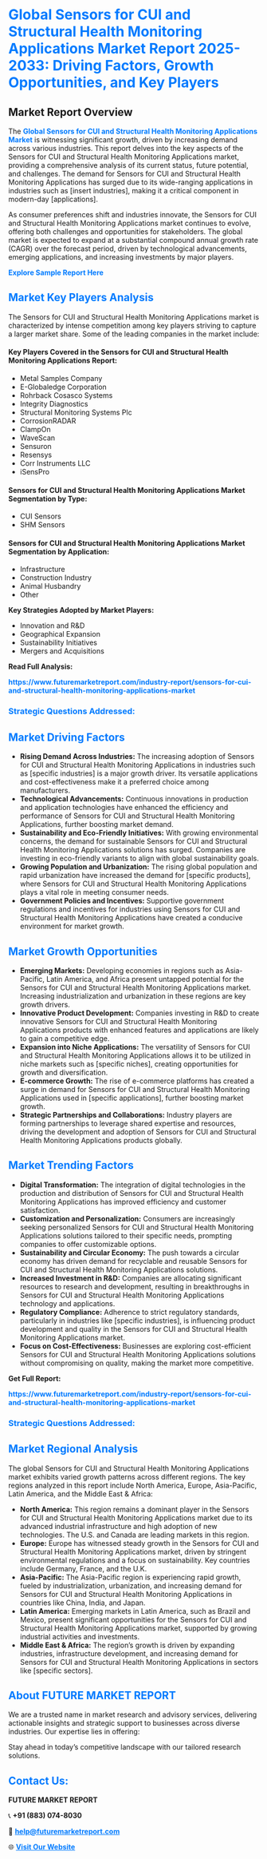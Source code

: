 <h1 style="color: #007BFF;">Global Sensors for CUI and Structural Health Monitoring Applications Market Report 2025-2033: Driving Factors, Growth Opportunities, and Key Players</h1>

<section id="overview">
<h2>Market Report Overview</h2>
<p>The <a href="https://www.futuremarketreport.com/industry-report/sensors-for-cui-and-structural-health-monitoring-applications-market" style="color: #007BFF; text-decoration: none;"><strong>Global Sensors for CUI and Structural Health Monitoring Applications Market</strong></a> is witnessing significant growth, driven by increasing demand across various industries. This report delves into the key aspects of the Sensors for CUI and Structural Health Monitoring Applications market, providing a comprehensive analysis of its current status, future potential, and challenges. The demand for Sensors for CUI and Structural Health Monitoring Applications has surged due to its wide-ranging applications in industries such as [insert industries], making it a critical component in modern-day [applications].</p>
<p>As consumer preferences shift and industries innovate, the Sensors for CUI and Structural Health Monitoring Applications market continues to evolve, offering both challenges and opportunities for stakeholders. The global market is expected to expand at a substantial compound annual growth rate (CAGR) over the forecast period, driven by technological advancements, emerging applications, and increasing investments by major players.</p>
</section>

<section id="overview">
<p><a href="https://www.futuremarketreport.com/request-sample/reportId=81230" style="color: #007BFF; text-decoration: none;"><strong>Explore Sample Report Here</strong></a></p>
</section>

<section id="key-players">
<h2 style="color: #007BFF;">Market Key Players Analysis</h2>
<p>The Sensors for CUI and Structural Health Monitoring Applications market is characterized by intense competition among key players striving to capture a larger market share. Some of the leading companies in the market include:</p>
<h4>Key Players Covered in the Sensors for CUI and Structural Health Monitoring Applications Report:</h4>
<ul><li>Metal Samples Company</li><li>E-Globaledge Corporation</li><li>Rohrback Cosasco Systems</li><li>Integrity Diagnostics</li><li>Structural Monitoring Systems Plc</li><li>CorrosionRADAR</li><li>ClampOn</li><li>WaveScan</li><li>Sensuron</li><li>Resensys</li><li>Corr Instruments LLC</li><li>iSensPro</li></ul>
<h4>Sensors for CUI and Structural Health Monitoring Applications Market Segmentation by Type:</h4>
<ul><li>CUI Sensors</li><li>SHM Sensors</li></ul>

<h4>Sensors for CUI and Structural Health Monitoring Applications Market Segmentation by Application:</h4>
<ul><li>Infrastructure</li><li>Construction Industry</li><li>Animal Husbandry</li><li>Other</li></ul>
<p><strong>Key Strategies Adopted by Market Players:</strong></p>
<ul>
<li>Innovation and R&D</li>
<li>Geographical Expansion</li>
<li>Sustainability Initiatives</li>
<li>Mergers and Acquisitions</li>
</ul>
</section>

<section>
<p><strong>Read Full Analysis: </strong></p><a href="https://www.futuremarketreport.com/industry-report/sensors-for-cui-and-structural-health-monitoring-applications-market" style="color: #007BFF; text-decoration: none;"><strong>https://www.futuremarketreport.com/industry-report/sensors-for-cui-and-structural-health-monitoring-applications-market</strong></a>
<h3 style="color: #007BFF;">Strategic Questions Addressed:</h3>
</section>

<section id="driving-factors">
<h2 style="color: #007BFF;">Market Driving Factors</h2>
<ul>
<li><strong>Rising Demand Across Industries:</strong> The increasing adoption of Sensors for CUI and Structural Health Monitoring Applications in industries such as [specific industries] is a major growth driver. Its versatile applications and cost-effectiveness make it a preferred choice among manufacturers.</li>
<li><strong>Technological Advancements:</strong> Continuous innovations in production and application technologies have enhanced the efficiency and performance of Sensors for CUI and Structural Health Monitoring Applications, further boosting market demand.</li>
<li><strong>Sustainability and Eco-Friendly Initiatives:</strong> With growing environmental concerns, the demand for sustainable Sensors for CUI and Structural Health Monitoring Applications solutions has surged. Companies are investing in eco-friendly variants to align with global sustainability goals.</li>
<li><strong>Growing Population and Urbanization:</strong> The rising global population and rapid urbanization have increased the demand for [specific products], where Sensors for CUI and Structural Health Monitoring Applications plays a vital role in meeting consumer needs.</li>
<li><strong>Government Policies and Incentives:</strong> Supportive government regulations and incentives for industries using Sensors for CUI and Structural Health Monitoring Applications have created a conducive environment for market growth.</li>
</ul>
</section>

<section id="growth-opportunities">
<h2 style="color: #007BFF;">Market Growth Opportunities</h2>
<ul>
<li><strong>Emerging Markets:</strong> Developing economies in regions such as Asia-Pacific, Latin America, and Africa present untapped potential for the Sensors for CUI and Structural Health Monitoring Applications market. Increasing industrialization and urbanization in these regions are key growth drivers.</li>
<li><strong>Innovative Product Development:</strong> Companies investing in R&D to create innovative Sensors for CUI and Structural Health Monitoring Applications products with enhanced features and applications are likely to gain a competitive edge.</li>
<li><strong>Expansion into Niche Applications:</strong> The versatility of Sensors for CUI and Structural Health Monitoring Applications allows it to be utilized in niche markets such as [specific niches], creating opportunities for growth and diversification.</li>
<li><strong>E-commerce Growth:</strong> The rise of e-commerce platforms has created a surge in demand for Sensors for CUI and Structural Health Monitoring Applications used in [specific applications], further boosting market growth.</li>
<li><strong>Strategic Partnerships and Collaborations:</strong> Industry players are forming partnerships to leverage shared expertise and resources, driving the development and adoption of Sensors for CUI and Structural Health Monitoring Applications products globally.</li>
</ul>
</section>

<section id="trending-factors">
<h2 style="color: #007BFF;">Market Trending Factors</h2>
<ul>
<li><strong>Digital Transformation:</strong> The integration of digital technologies in the production and distribution of Sensors for CUI and Structural Health Monitoring Applications has improved efficiency and customer satisfaction.</li>
<li><strong>Customization and Personalization:</strong> Consumers are increasingly seeking personalized Sensors for CUI and Structural Health Monitoring Applications solutions tailored to their specific needs, prompting companies to offer customizable options.</li>
<li><strong>Sustainability and Circular Economy:</strong> The push towards a circular economy has driven demand for recyclable and reusable Sensors for CUI and Structural Health Monitoring Applications solutions.</li>
<li><strong>Increased Investment in R&D:</strong> Companies are allocating significant resources to research and development, resulting in breakthroughs in Sensors for CUI and Structural Health Monitoring Applications technology and applications.</li>
<li><strong>Regulatory Compliance:</strong> Adherence to strict regulatory standards, particularly in industries like [specific industries], is influencing product development and quality in the Sensors for CUI and Structural Health Monitoring Applications market.</li>
<li><strong>Focus on Cost-Effectiveness:</strong> Businesses are exploring cost-efficient Sensors for CUI and Structural Health Monitoring Applications solutions without compromising on quality, making the market more competitive.</li>
</ul>
</section>

<section>
<p><strong>Get Full Report: </strong></p><a href="https://www.futuremarketreport.com/industry-report/sensors-for-cui-and-structural-health-monitoring-applications-market" style="color: #007BFF; text-decoration: none;"><strong>https://www.futuremarketreport.com/industry-report/sensors-for-cui-and-structural-health-monitoring-applications-market</strong></a>
<h3 style="color: #007BFF;">Strategic Questions Addressed:</h3>
</section>


<section id="regional-analysis">
<h2 style="color: #007BFF;">Market Regional Analysis</h2>
<p>The global Sensors for CUI and Structural Health Monitoring Applications market exhibits varied growth patterns across different regions. The key regions analyzed in this report include North America, Europe, Asia-Pacific, Latin America, and the Middle East & Africa:</p>
<ul>
<li><strong>North America:</strong> This region remains a dominant player in the Sensors for CUI and Structural Health Monitoring Applications market due to its advanced industrial infrastructure and high adoption of new technologies. The U.S. and Canada are leading markets in this region.</li>
<li><strong>Europe:</strong> Europe has witnessed steady growth in the Sensors for CUI and Structural Health Monitoring Applications market, driven by stringent environmental regulations and a focus on sustainability. Key countries include Germany, France, and the U.K.</li>
<li><strong>Asia-Pacific:</strong> The Asia-Pacific region is experiencing rapid growth, fueled by industrialization, urbanization, and increasing demand for Sensors for CUI and Structural Health Monitoring Applications in countries like China, India, and Japan.</li>
<li><strong>Latin America:</strong> Emerging markets in Latin America, such as Brazil and Mexico, present significant opportunities for the Sensors for CUI and Structural Health Monitoring Applications market, supported by growing industrial activities and investments.</li>
<li><strong>Middle East & Africa:</strong> The region’s growth is driven by expanding industries, infrastructure development, and increasing demand for Sensors for CUI and Structural Health Monitoring Applications in sectors like [specific sectors].</li>
</ul>
</section>

<footer>
<h2 style="color: #007BFF;">About FUTURE MARKET REPORT</h2>
<p>We are a trusted name in market research and advisory services, delivering actionable insights and strategic support to businesses across diverse industries. Our expertise lies in offering:</p>

<p>Stay ahead in today’s competitive landscape with our tailored research solutions.</p>

<h2 style="color: #007BFF;">Contact Us:</h2>
<p><strong>FUTURE MARKET REPORT</strong></p>
<p>📞 <strong>+91 (883) 074-8030</strong></p>
<p>📧 <strong><a href="mailto:help@futuremarketreport.com" style="color: #007BFF;">help@futuremarketreport.com</a></strong></p>
<p>🌐 <strong><a href="https://www.futuremarketreport.com/" style="color: #007BFF;">Visit Our Website</a></strong></p>
</footer>